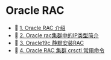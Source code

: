 # Oracle RAC

* 📄 [1. Oracle RAC 介绍](siyuan://blocks/20240131124219-qt7whoo)
* 📄 [2. Oracle rac集群中的IP类型简介](siyuan://blocks/20240131170055-hv17otm)
* 📄 [3. Oracle19c 静默安装RAC](siyuan://blocks/20240130214424-vl6pjpb)
* 📄 [4. Oracle RAC 集群 crsctl 常用命令](siyuan://blocks/20240131173132-9tt486e)

‍

